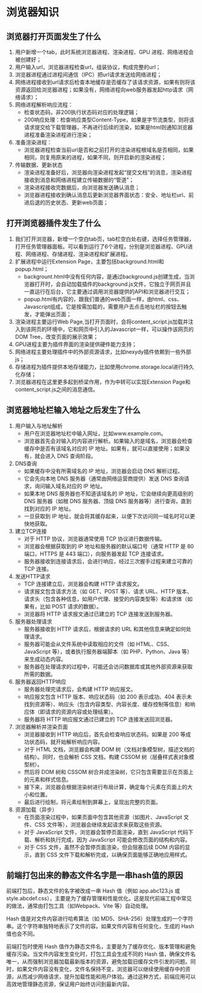 # 浏览器知识


## 浏览器打开页面发生了什么

1. 用户新增一个tab，此时系统浏览器进程、渲染进程、GPU 进程、网络进程会被创建好；
2. 用户输入url，浏览器进程检查url，组装协议，构成完整的url；
3. 浏览器进程通过进程间通信（IPC）把url请求发送给网络进程；
4. 网络进程接收到url请求后检查本地缓存是否缓存了该请求资源，如果有则将该资源返回给浏览器进程；如果没有，网络进程向web服务器发起http请求（网络请求）；
5. 网络进程解析响应流程：
    - 检查状态码，非200执行状态码对应的处理逻辑；
    - 200响应处理：检查响应类型Content-Type，如果是字节流类型，则将该请求提交给下载管理器，不再进行后续的渲染，如果是html则通知浏览器进程准备渲染进程进行渲染；
6. 准备渲染进程：
    - 浏览器进程检查当前url是否和之前打开的渲染进程根域名是否相同，如果相同，则复用原来的进程，如果不同，则开启新的渲染进程；
7. 传输数据、更新状态
    - 渲染进程准备好后，浏览器向渲染进程发起“提交文档”的消息，渲染进程接收到消息和网络进程建立传输数据的“管道”；
    - 渲染进程接收完数据后，向浏览器发送确认消息；
    - 浏览器进程接收到确认消息后更新浏览器界面状态：安全、地址栏url、前进后退的历史状态、更新web页面；

## 打开浏览器插件发生了什么

1. 我们打开浏览器，新增一个空白tab页，tab栏空白处右键，选择任务管理器，打开任务管理器面板。可以看到运行了6个进程，分别是浏览器进程、GPU进程、网络进程、存储进程、渲染进程和扩展进程。
2. 扩展进程中运行Extension Page，主要包括background.html和popup.html；
    - backgrount.html中没有任何内容，是通过background.js创建生成，当浏览器打开时，会自动加载插件的background.js文件，它独立于网页并且一直运行在后台，它主要通过调用浏览器提供的API和浏览器进行交互；
    - popup.html有内容的，跟我们普通的web页面一样，由html、css、Javascript组成，它是按需加载的，需要用户去点击地址栏的按钮去触发，才能弹出页面；
3. 渲染进程主要运行Web Page,当打开页面时，会将content_script.js加载并注入到该网页的环境中，它和网页中引入的Javascript一样，可以操作该网页的DOM Tree，改变页面的展示效果；
4. GPU进程主要为插件界面的渲染提供硬件能力支持；
5. 网络进程主要处理插件中的外部资源请求，比如nexydy插件依赖到一些外部js；
6. 存储进程为插件提供本地存储能力，比如使用chrome.storage.local进行持久化存储；
7. 浏览器进程在这里更多起到桥梁作用，作为中转可以实现Extension Page和content_script.js之间的消息通信。

## 浏览器地址栏输入地址之后发生了什么

1. 用户输入与地址解析
    - 用户在浏览器地址栏中输入网址，比如www.example.com。
    - 浏览器首先会对输入的内容进行解析。如果输入的是域名，浏览器会检查缓存中是否有该域名对应的 IP 地址。如果有，就可以直接使用；如果没有，就会进入 DNS 查询阶段。
2. DNS查询
    - 如果缓存中没有所需域名的 IP 地址，浏览器会启动 DNS 解析过程。
    - 它会先向本地 DNS 服务器（通常由网络运营商提供）发送 DNS 查询请求，询问输入域名对应的 IP 地址。
    - 如果本地 DNS 服务器也不知道该域名的 IP 地址，它会继续向更高级别的 DNS 服务器（如根 DNS 服务器、顶级 DNS 服务器等）进行查询，直到找到对应的 IP 地址。
    - 一旦获取到 IP 地址，就会将其缓存起来，以便下次访问同一域名时可以更快地获取。
3. 建立TCP连接
    - 对于 HTTP 协议，浏览器通常使用 TCP 协议进行数据传输。
    - 浏览器会根据获取到的 IP 地址和服务器的默认端口号（通常 HTTP 是 80 端口，HTTPS 是 443 端口），向服务器发起 TCP 连接请求。
    - 服务器接收到连接请求后，会进行响应，经过三次握手过程来建立可靠的 TCP 连接。
4. 发送HTTP请求
    - TCP 连接建立后，浏览器会构建 HTTP 请求报文。
    - 请求报文包含请求方法（如 GET、POST 等）、请求 URL、HTTP 版本、请求头（包含各种信息，如用户代理、接受的内容类型等）和请求体（如果有，比如 POST 请求的数据）。
    - 浏览器将 HTTP 请求报文通过已建立的 TCP 连接发送到服务器。
5. 服务器处理请求
    - 服务器接收到 HTTP 请求后，根据请求的 URL 和其他信息来确定如何处理请求。
    - 服务器可能会从文件系统中读取相应的文件（如 HTML、CSS、JavaScript 等），或者执行服务器端脚本（如 PHP、Python、Java 等）来生成动态内容。
    - 服务器在处理请求的过程中，可能还会访问数据库或其他外部资源来获取所需的数据。
6. 服务器返回HTTP响应
    - 服务器处理完请求后，会构建 HTTP 响应报文。
    - 响应报文包含 HTTP 版本、响应状态码（如 200 表示成功、404 表示未找到资源等）、响应头（包含内容类型、内容长度、缓存控制等信息）和响应体（即请求的资源内容或处理结果）。
    - 服务器将 HTTP 响应报文通过已建立的 TCP 连接发送回浏览器。
7. 浏览器解析并渲染页面
    - 浏览器接收到 HTTP 响应后，首先会检查响应状态码。如果是 200 等成功状态码，就开始解析响应内容。
    - 对于 HTML 文档，浏览器会构建 DOM 树（文档对象模型树，描述文档的结构）。同时，也会解析 CSS 文档，构建 CSSOM 树（层叠样式表对象模型树）。
    - 然后将 DOM 树和 CSSOM 树合并成渲染树，它只包含需要显示在页面上的元素和样式信息。
    - 接下来，浏览器会根据渲染树进行布局计算，确定每个元素在页面上的大小和位置。
    - 最后进行绘制，将元素绘制到屏幕上，呈现出完整的页面。
8. 资源加载（异步）
    - 在页面渲染过程中，如果页面中包含其他资源（如图片、JavaScript 文件、CSS 文件等），浏览器会继续发起请求来获取这些资源。
    - 对于 JavaScript 文件，浏览器会暂停页面渲染，直到 JavaScript 代码下载、解析和执行完成，因为 JavaScript 可能会修改页面的结构和内容。
    - 对于 CSS 文件，虽然不会暂停页面渲染，但会阻塞后续 DOM 内容的显示，直到 CSS 文件下载和解析完成，以确保页面能够正确地应用样式。

## 前端打包出来的静态文件名字是一串hash值的原因

前端打包后，静态文件的名字被改成一串 Hash 值（例如 app.abc123.js 或 style.abcdef.css），主要是为了缓存管理和性能优化。这是现代前端工程中常见的做法，通常由打包工具（如Webpack、Vite 等）自动处理。

Hash 值是对文件内容进行哈希算法（如 MD5、SHA-256）处理生成的一个字符串。这个字符串独特地表示了文件的容。如果文件内容有任何变化，生成的 Hash 值也会不同。

前端打包时使用 Hash 值作为静态文件名，主要是为了缓存优化、版本管理和避免缓存污染。当文件内容发生变化时，打包工具会生成不同的 Hash 值，确保文件名唯一，从而强制浏览器加载最新版本的资源，避免加载旧缓存文件引发的问题。同时，如果文件内容没有变化，文件名保持不变，浏览器可以继续使用缓存中的资源，从而减少网络请求，提升加载性能和用户体验。通过这种方式，前端应用可以高效地管理静态资源，保证用户始终访问到最新内容。